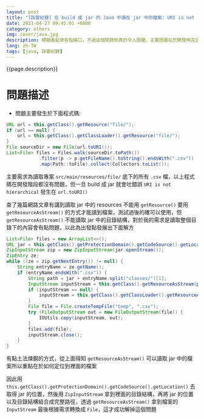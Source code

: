 ```yaml
---
layout: post
title: "[踩雷紀錄] 在 build 成 jar 的 Java 中讀在 jar 中的檔案: URI is not hierarchical"
date: 2021-04-27 09:45:01 +0800
category: others
img: cover/java.jpg
description: 標題看起來有點繞口，不過這個問題倒真的令人困擾，主要困擾在於開發時完全沒有問題，但是到了 build 成 jar 之後，狀況才會出現，也造成要除錯十分麻煩，必須改完 code 然後 build 成 jar 才能確定問題，也沒辦法用 debugger
lang: zh-TW
tags: [java, 踩雷紀錄]
---
```


{{page.description}}

# 問題描述

+ 問題主要發生於下面程式碼:

```java
URL url = this.getClass().getResource("file/");
if (url == null) {
    url = this.getClass().getClassLoader().getResource("file/");
}
File sourceDir = new File(url.toURI());
List<File> files = Files.walk(sourceDir.toPath())
            .filter(p -> p.getFileName().toString().endsWith(".csv"))
            .map(Path::toFile).collect(Collectors.toList());
```

主要需求為讀取專案 `src/main/resources/file/` 底下的所有 `.csv` 檔，以上程式碼在開發階段都沒有問題，但一旦 build 成 jar 就會吐錯誤 `URI is not hierarchical` 發生在 `url.toURI()`


查了幾篇網路文章有講到讀取 jar 中的 resources 不能用 `getResource()` 要用 `getResourceAsStream()` 的方式才能讀到檔案，測試過後的確可以使用，但 `getResourceAsStream()` 不能讀取 jar 中的目錄結構，對於我的需求是讀取整個目錄下的內容會有點問題，以此為出發點發展出下面解方

```java
List<File> files = new ArrayList<>();
URL jar = this.getClass().getProtectionDomain().getCodeSource().getLocation();
ZipInputStream zip = new ZipInputStream(jar.openStream());
ZipEntry ze;
while ((ze = zip.getNextEntry()) != null) {
    String entryName = ze.getName();
    if (entryName.endsWith(".csv")) {
        String path = jar + entryName.split("classes/")[1];
        InputStream inputStream = this.getClass().getResourceAsStream(path);
        if (inputStream == null) {
            inputStream = this.getClass().getClassLoader().getResourceAsStream(path);
        }
        File file = File.createTempFile("temp", ".csv");
        try (FileOutputStream out = new FileOutputStream(file)) {
            IOUtils.copy(inputStream, out);
        }
        files.add(file);
        inputStream.close();
    }
}
```

有點土法煉鋼的方式，從上面得知 `getResourceAsStream()` 可以讀取 jar 中的檔案所以重點在於如何定位到裡面的檔案

因此用 `this.getClass().getProtectionDomain().getCodeSource().getLocation()` 去取得 jar 的位置，然後用 `ZipInputStream` 拿到裡面的目錄結構，再將 jar 的位置以及目錄結構組合成完整路徑，透過 `getResourceAsStream()` 拿到檔案的 `InputStream` 最後根據需求轉換成 `File`，這才成功解掉這個問題
